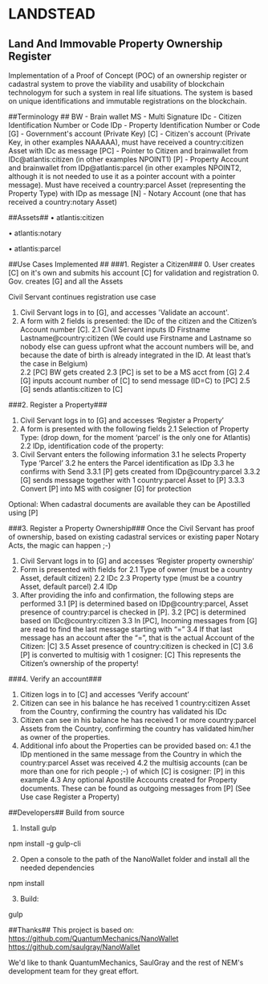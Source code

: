 # LANDSTEAD #
## Land And Immovable Property Ownership Register ##
Implementation of a Proof of Concept (POC) of an ownership register or cadastral system to prove the viability and usability of blockchain technologym for such a system in real life situations. The system is based on unique identifications and immutable registrations on the blockchain.

##Terminology ##
BW - Brain wallet
MS - Multi Signature
IDc - Citizen Identification Number or Code
IDp - Property Identification Number or Code
[G] - Government's account (Private Key)
[C] - Citizen's account (Private Key, in other examples NAAAAA), must have received a country:citizen Asset with IDc as message
[PC] - Pointer to Citizen and brainwallet from IDc@atlantis:citizen (in other examples NPOINT1)
[P] - Property Account and brainwallet from IDp@atlantis:parcel (in other examples NPOINT2, although it is not needed to use it as a pointer account with a pointer message). Must have received a country:parcel Asset (representing the Property Type) with IDp as message 
[N] - Notary Account (one that has received a country:notary Asset)

##Assets##
•  atlantis:citizen 

•  atlantis:notary

•  atlantis:parcel

##Use Cases Implemented ##
###1. Register a Citizen###
0. User creates [C] on it's own and submits his account [C] for validation and registration 
0. Gov. creates [G] and all the Assets

Civil Servant continues registration use case
1. Civil Servant logs in to [G], and accesses 'Validate an account'.
2. A form with 2 fields is presented: the IDc of the citizen and the Citizen’s Account number [C].
    2.1  Civil Servant inputs ID Firstname Lastname@country:citizen (We could use Firstname and Lastname so nobody else can guess upfront what the account numbers will be, and because the date of birth is already integrated in the ID. At least that’s the case in Belgium)  
    2.2 [PC] BW gets created
    2.3 [PC] is set to be a MS acct from [G] 
    2.4 [G] inputs account number of [C] to send message (ID=C) to [PC]
    2.5 [G] sends atlantis:citizen to [C]
    
###2. Register a Property###
1. Civil Servant logs in to [G] and accesses ‘Register a Property’
2. A form is presented with the following fields
  2.1 Selection of Property Type: (drop down, for the moment ‘parcel’ is the only one for Atlantis) 
  2.2 IDp, identification code of the property: 
3. Civil Servant enters the following information
  3.1 he selects Property Type ‘Parcel’
  3.2 he enters the Parcel identification as IDp
  3.3 he confirms with Send
    3.3.1 [P] gets created from IDp@country:parcel
    3.3.2 [G] sends message <IDp> together with 1 country:parcel Asset to [P]
    3.3.3 Convert [P] into MS with cosigner [G] for protection
    
Optional: When cadastral documents are available they can be Apostilled using [P] 

###3. Register a Property Ownership###
Once the Civil Servant has proof of ownership, based on existing cadastral services or existing paper Notary Acts, the magic can happen ;-)
1. Civil Servant logs in to [G] and accesses ‘Register property ownership’ 
2. Form is presented with fields for 
  2.1 Type of owner (must be a country Asset, default citizen) 
  2.2 IDc
  2.3 Property type (must be a country Asset, default parcel)
  2.4 IDp
3. After providing the info and confirmation, the following steps are performed
  3.1 [P] is determined based on IDp@country:parcel, Asset presence of country:parcel is checked in [P]. 
  3.2 [PC] is determined based on IDc@country:citizen
  3.3 In [PC], Incoming messages from [G] are read to find the last message starting with “<IDc>=” 
  3.4 If that last message has an account after the “=”, that is the actual Account of the Citizen: |C]
  3.5 Asset presence of country:citizen is checked in [C]
  3.6 [P] is converted to multisig with 1 cosigner: [C]
  This represents the Citizen’s ownership of the property! 

###4. Verify an account###
1. Citizen logs in to [C] and accesses ‘Verify account’
2. Citizen can see in his balance he has received 1 country:citizen Asset from the Country, confirming the country has validated his IDc
3. Citizen can see in his balance he has received 1 or more country:parcel Assets from the Country, confirming the country has validated him/her as owner of the properties.
4. Additional info about the Properties can be provided based on:
  4.1 the IDp mentioned in the same message from the Country in which the country:parcel Asset was received
  4.2 the multisig accounts (can be more than one for rich people ;-) of which [C] is cosigner: [P] in this example
  4.3 Any optional Apostille Accounts created for Property documents. These can be found as outgoing messages from [P] (See Use case Register a Property)


##Developers##
Build from source

1) Install gulp

npm install -g gulp-cli

2) Open a console to the path of the NanoWallet folder and install all the needed dependencies

npm install

3) Build:

gulp

##Thanks##
This project is based on:
https://github.com/QuantumMechanics/NanoWallet
https://github.com/saulgray/NanoWallet

We'd like to thank QuantumMechanics, SaulGray and the rest of NEM's development team for they great effort.
